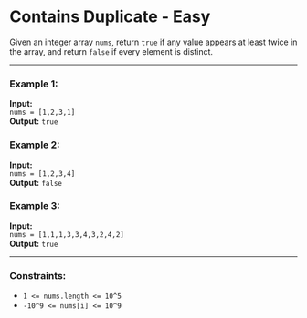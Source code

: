 # Contains Duplicate - Easy

Given an integer array `nums`, return `true` if any value appears at least twice in the array, and return `false` if every element is distinct.

---

### Example 1:
**Input:**  
`nums = [1,2,3,1]`  
**Output:** `true`

### Example 2:
**Input:**  
`nums = [1,2,3,4]`  
**Output:** `false`

### Example 3:
**Input:**  
`nums = [1,1,1,3,3,4,3,2,4,2]`  
**Output:** `true`

---

### Constraints:
- `1 <= nums.length <= 10^5`
- `-10^9 <= nums[i] <= 10^9`
